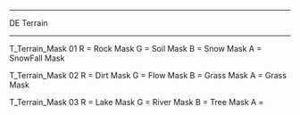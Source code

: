 ﻿******************************
DE Terrain
******************************

T_Terrain_Mask 01
R = Rock Mask
G = Soil Mask
B = Snow Mask
A = SnowFall Mask

T_Terrain_Mask 02
R = Dirt Mask
G = Flow Mask
B = Grass Mask
A = Grass Mask

T_Terrain_Mask 03
R = Lake Mask
G = River Mask
B = Tree Mask
A = 